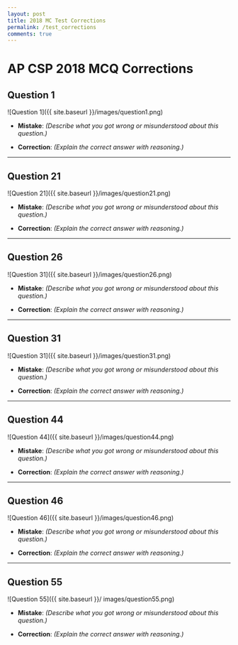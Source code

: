 ```yaml
---
layout: post
title: 2018 MC Test Corrections
permalink: /test_corrections
comments: true
---
```


# AP CSP 2018 MCQ Corrections

## Question 1
![Question 1]({{ site.baseurl }}/images/question1.png)
- **Mistake**: 
  *(Describe what you got wrong or misunderstood about this question.)*

- **Correction**: 
  *(Explain the correct answer with reasoning.)*

---

## Question 21
![Question 21]({{ site.baseurl }}/images/question21.png)
- **Mistake**: 
  *(Describe what you got wrong or misunderstood about this question.)*

- **Correction**: 
  *(Explain the correct answer with reasoning.)*

---

## Question 26
![Question 31]({{ site.baseurl }}/images/question26.png)
- **Mistake**: 
  *(Describe what you got wrong or misunderstood about this question.)*

- **Correction**: 
  *(Explain the correct answer with reasoning.)*

---

## Question 31
![Question 31]({{ site.baseurl }}/images/question31.png)
- **Mistake**: 
  *(Describe what you got wrong or misunderstood about this question.)*

- **Correction**: 
  *(Explain the correct answer with reasoning.)*

---

## Question 44
![Question 44]({{ site.baseurl }}/images/question44.png)
- **Mistake**: 
  *(Describe what you got wrong or misunderstood about this question.)*

- **Correction**: 
  *(Explain the correct answer with reasoning.)*

---

## Question 46
![Question 46]({{ site.baseurl }}/images/question46.png)
- **Mistake**: 
  *(Describe what you got wrong or misunderstood about this question.)*

- **Correction**: 
  *(Explain the correct answer with reasoning.)*

---

## Question 55
![Question 55]({{ site.baseurl }}/ images/question55.png)
- **Mistake**: 
  *(Describe what you got wrong or misunderstood about this question.)*

- **Correction**: 
  *(Explain the correct answer with reasoning.)*
